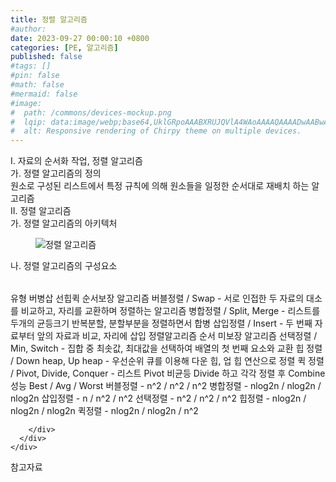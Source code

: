 ```yaml
---
title: 정렬 알고리즘
#author: 
date: 2023-09-27 00:00:10 +0800
categories: [PE, 알고리즘]
published: false
#tags: []
#pin: false
#math: false
#mermaid: false
#image:
#  path: /commons/devices-mockup.png
#  lqip: data:image/webp;base64,UklGRpoAAABXRUJQVlA4WAoAAAAQAAAADwAABwAAQUxQSDIAAAARL0AmbZurmr57yyIiqE8oiG0bejIYEQTgqiDA9vqnsUSI6H+oAERp2HZ65qP/VIAWAFZQOCBCAAAA8AEAnQEqEAAIAAVAfCWkAALp8sF8rgRgAP7o9FDvMCkMde9PK7euH5M1m6VWoDXf2FkP3BqV0ZYbO6NA/VFIAAAA
#  alt: Responsive rendering of Chirpy theme on multiple devices.
---
```


<div class="post-wrap">
  <div class="para">
    <div class="para-title">
      I. 자료의 순서화 작업, 정렬 알고리즘
    </div>
    <div class="para-cntnt">
      <div class="para">
        <div class="para-title">
          가. 정렬 알고리즘의 정의
        </div>
        <div class="para-cntnt">
            원소로 구성된 리스트에서 특정 규칙에 의해 원소들을 일정한 순서대로 재배치 하는 알고리즘
        </div>
      </div>
    </div>
  </div>
  
  <div class="para">
    <div class="para-title">
      II. 정렬 알고리즘
    </div>
    <div class="para-cntnt">
      <div class="para">
        <div class="para-title">
          가. 정렬 알고리즘의 아키텍처
        </div>
        <div class="para-cntnt">
          <figure class="post-figure">
            <img src="/assets/img/posts/정렬-알고리즘.png" alt="정렬 알고리즘">
<!--            <figcaption>Source: Unveiling the Metaverse: Exploring Emerging Trends, Multifaceted Perspectives, and Future Challenges</figcaption>-->
          </figure>
        </div>
      </div>
      <div class="para">
        <div class="para-title">
          나. 정렬 알고리즘의 구성요소
        </div>
        <div class="para-cntnt">
          <table class="post-table">
          </table>
          유형 버병삽 선힙퀵
  순서보장 알고리즘
    버블정렬 / Swap - 서로 인접한 두 자료의 대소를 비교하고, 자리를 교환하며 정렬하는 알고리즘
    병합정렬 / Split, Merge - 리스트를 두개의 균등크기 반복분할, 분할부분을 정렬하면서 합병
    삽입정렬 / Insert - 두 번째 자료부터 앞의 자료과 비교, 자리에 삽입 정렬알고리즘
  순서 미보장 알고리즘
    선택정렬 / Min, Switch - 집합 중 최솟값, 최대값을 선택하여 배열의 첫 번째 요소와 교환
    힙 정렬 / Down heap, Up heap - 우선순위 큐를 이용해 다운 힙, 업 힙 연산으로 정렬
    퀵 정렬 / Pivot, Divide, Conquer - 리스트 Pivot 비균등 Divide 하고 각각 정렬 후 Combine  
성능
  Best / Avg / Worst 
  버블정렬 - n^2 / n^2 / n^2
  병합정렬 - nlog2n / nlog2n / nlog2n
  삽입정렬 - n / n^2 / n^2
  선택정렬 - n^2 / n^2 / n^2
  힙정렬 - nlog2n / nlog2n / nlog2n
  퀵정렬 - nlog2n / nlog2n / n^2

        </div>
      </div>
    </div>
  </div>

  <div class="refr-wrap">
    <div class="refr-title">
        참고자료
    </div>
    <ol class="refr-list">
    <!--    <li>(나현식, 최대선) <a target="_blank" href="https://scienceon.kisti.re.kr/commons/util/originalView.do?cn=JAKO202225948430499&oCn=JAKO202225948430499&dbt=JAKO&journal=NJOU00291864">메타버스 보안 위협 요소 및 대응 방안 검토</a></li>-->
    <!--    <li>(M. Uddin, S. Manickam, H. Ullah, M. Obaidat and A. Dandoush) <a target="_blank" href="https://ieeexplore.ieee.org/abstract/document/10138386">Unveiling the Metaverse: Exploring Emerging Trends, Multifaceted Perspectives, and Future Challenges</a></li>-->
    </ol>
  </div>
</div>

